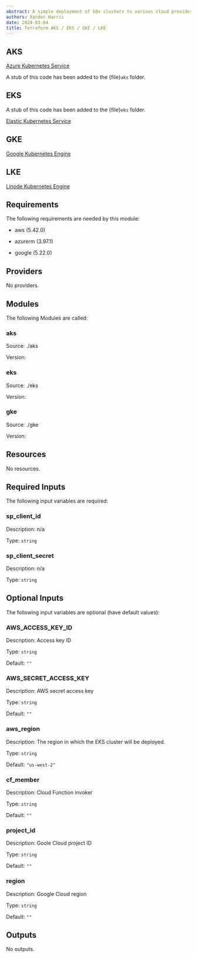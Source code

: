 ```yaml
---
abstract: A simple deployment of k8s clusters to various cloud providers.
authors: Xander Harris
date: 2024-03-04
title: Terraform AKS / EKS / GKE / LKE
---
```


## AKS

[Azure Kubernetes Service](https://registry.terraform.io/providers/hashicorp/azurerm/latest/docs/resources/kubernetes_cluster)

A stub of this code has been added to the {file}`aks` folder.

## EKS

A stub of this code has been added to the {file}`eks` folder.

[Elastic Kubernetes Service](https://registry.terraform.io/modules/terraform-aws-modules/eks/aws/latest)

## GKE

[Google Kubernetes Engine](https://registry.terraform.io/modules/terraform-google-modules/kubernetes-engine/google/latest)

## LKE

[Linode Kubernetes Engine](https://registry.terraform.io/providers/linode/linode/latest/docs/resources/lke_cluster)

<!-- BEGIN_TF_DOCS -->
## Requirements

The following requirements are needed by this module:

- aws (5.42.0)

- azurerm (3.97.1)

- google (5.22.0)

## Providers

No providers.

## Modules

The following Modules are called:

### aks

Source: ./aks

Version:

### eks

Source: ./eks

Version:

### gke

Source: ./gke

Version:

## Resources

No resources.

## Required Inputs

The following input variables are required:

### sp_client_id

Description: n/a

Type: `string`

### sp_client_secret

Description: n/a

Type: `string`

## Optional Inputs

The following input variables are optional (have default values):

### AWS_ACCESS_KEY_ID

Description: Access key ID

Type: `string`

Default: `""`

### AWS_SECRET_ACCESS_KEY

Description: AWS secret access key

Type: `string`

Default: `""`

### aws_region

Description: The region in which the EKS cluster will be deployed.

Type: `string`

Default: `"us-west-2"`

### cf_member

Description: Cloud Function invoker

Type: `string`

Default: `""`

### project_id

Description: Goole Cloud project ID

Type: `string`

Default: `""`

### region

Description: Google Cloud region

Type: `string`

Default: `""`

## Outputs

No outputs.
<!-- END_TF_DOCS -->
